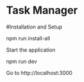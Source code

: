 # Task Manager

#Installation and Setup

npm run install-all

Start the application

npm run dev

Go to http://localhost:3000
